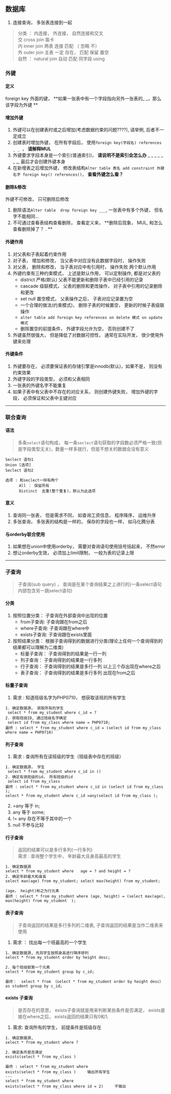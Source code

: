 ## 数据库
 

1. 连接查询， 多张表连接到一起
> 分类 ： 内连接， 外连接， 自然连接和交叉  
> 交    cross join   笛卡  
> 内  inner join  两表 连接  匹配   （  忽略  不）  
> 外  outer join  主表   一定 存在， 匹配  保留       置空   
> 自然   ： natural  join  自动 匹配  同字段   using  


### 外键
#### 定义
foreign key 外面的键， **如果一张表中有一个字段指向另外一张表的_ _，那么该字段为外键 **
#### 增加外键
1. 外键可以在创建表时或之后增加(考虑数据约束的问题????), 请举例, 后者不一定成立
2. 创建表时增加外键， 在所有字段后， 使用`foreign key(字段名) references _ _ `， **请解释MUL**
3. 外键要求字段本身是一个索引(普通索引)， **请说明不是索引会怎么办**  _ _  _ _ _  _ _, 最后才会创建外键本身
4. 在新增表之后增加外键， 修改表结构`Alter table 表名 add constraint 外键名字 foreign key() references()`， **查看外键怎么看？**
#### 删除&修改
外键不可修改， 只可删除后修改
1. 删除语法`Alter table  drop foreign key ___`, 一张表中有多个外键， 但名字不能相同...
2. 不可通过查看表结构查看删除， 查看定义来， **删除后现象， MUL, 和怎么查看删除掉了？ .  **
#### 外键作用
1. 对父表和子表起着约束作用  
2. 对子表， 增加和修改， 当父表中对应没有此数据字段时， 操作失败  
3. 对父表， 删除和修改， 当子表对应中有引用时， 操作失败      两个默认作用  
4. 外键约束有三种约束模式， 上述是默认作用， 可以定制操作, 都是对父表的  
   - district  严格(默认)  父表不能更新和删除子表中已经引用的记录  
   - cascade 级联模式， 父表的删除和更改操作， 对子表中引用的记录删除和更改  
   - set null  置空模式， 父表操作之后， 子表对应记录置为空  
   -  一个合理的做法(约束模式)， 删除子表的时候置空， 更新的时候子表级联操作  
   - `alter table add foreign key references on delete 模式 on update 模式`  
   - 删除置空的前提条件， 外键字段允许为空， 否则创建不了  
5. 外键虽然很强大， 但是降低了对数据可控性， 通常在实际开发， 很少使用外键来处理    

#### 外键条件
1. 外键要存在， 必须要保证表的存储引擎是innodb(默认)，如果不是， 则没有约束效果
2. 外键字段的字段类型， 必须和父表相同
3. 一张表的外键名字不能重复
4. 如果子表中有父表中不存在的对应关系， 则创建外键失败， 增加外键的字段， 必须保证和父表中主键对应

---

### 联合查询
#### 语法
> 多条`select`语句构成， 每一条`seclect`语句获取的字段数必须严格一致(但是字段类型无关)，数量一样多就行，但是不想关的数据会没有意义

```
Seclect 语句1
Union [选项]
Seclect 语句2

选项 : 和seclect一样有两个
      All ： 保留所有
      Distinct  去重(整个重复)，默认为此选项
```

#### 意义
1. 查询同一张表， 但是需求不同， 如查询工资信息， 程序降序， 运维升序  
2. 多张查询， 多张表的结构是一样的， 保存的字段也一样， 如马化腾分表  

#### 与orderby联合使用
1. 如果想在union中使用orderby， 需要对查询语句使用括号括起来， 不然error  
2. 想让orderby生效， 必须加上limit限制， 一般为表的记录上限  

---

### 子查询
> 子查询(sub query) ， 查询是在某个查询结果之上进行的(一条select语句内部包含另一跳select语句)

#### 分类

1. 按照位置分类： 子查询在外部查询中出现的位置  
      - from子查询: 子查询跟在from之后  
      -  where子查询: 子查询跟在where中  
      -  exists子查询: 子查询跟在exists里面  
2. 按照结果分类： 根据子查询得到的数据进行分类(理论上任何一个查询得到的结果都可以理解为二维类)
     - 标量子查询： 子查询得到的结果是一行一列  
     - 列子查询： 子查询得到的结果是一行多列  
     - 行子查询： 子查询得到的结果是多行一列      以上三个存出现在where之后  
     - 表子查询： 子查询得到的结果是多行多列      出现在from之后  

#### 标量子查询 
1. 需求 : 知道班级名字为PHP0710， 想获取该班的所有学生  
```
1. 确定数据源， 获取所有的学生
 select * from my_student where c_id = ?
2. 获取班级ID, 通过班级名字确定
 select id from my_class where name = PHP0710;
最终 : select * from my_student where c_id = (select id from my_class where name = PHP0710)
```

#### 列子查询 
1. 需求 : 查询所有在读班级的学生（班级表中存在的班级）  
```
1. 确定数据源， 学生
 select * from my_student where c_id in ()
2. 确定有效班级的id， 所有班级的id
 select id from my_class 
最终 : select * from my_student where c_id in (select id from my_class );
select * from my_student where c_id =any(select id from my_class );
```
2.  =any     等于    in;
3.  any     等于   some;
4. != any  存在不等于其中的一个 
5.  null 不参与比较

#### 行子查询
> 返回的结果可以是多行多列(一行多列)  
> 需求 : 查询整个学生中， 年龄最大且身高最高的学生  
```
1. 确定数据源
select * from my_student where   age = ? and height = ?
2. 确定年龄最大和身高
select max(age) from my_student; select max(height) from my_student; 

(age， height)称之为行元素
最终 : select * from my_student where (age, height) = (select max(age), max(height) from my_student  );
```

#### 表子查询
> 子查询返回的结果是多行多列的二维表, 子查询返回的结果是当作二维表来使用  
1. 需求 ： 找出每一个班最高的一个学生  
```
1. 确定数据源, 先将学生按照身高进行降序排列
select * from my_student order by height desc;

2. 每个班级取第一个元素
select * from my_student group by c_id;

最终：  select * from （select * from my_student order by height desc） as student group by c_id;
```

#### exists 子查询
> 是否存在的意思， exists子查询就是用来判断某些条件是否满足， exists是接在where之后， exists返回的结果只有0和1;  
1. 需求: 查询所有的学生， 前提条件是班级存在  
```
1. 确定数据源,
select * from my_student where ? 

2. 确定条件是否满足
exists(select * from my_class )

最终 : select * from my_student where 
exists(select * from my_class )     输出所有学生
---
select * from my_student where 
exists(select * from my_class where id = 2)     不输出

```



